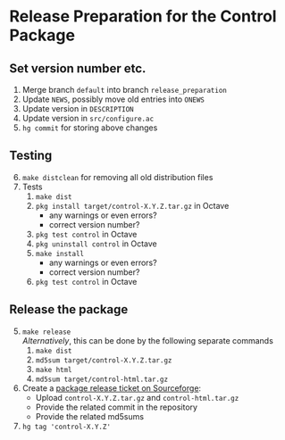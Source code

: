 # Release Preparation for the Control Package

## Set version number etc.

1. Merge branch `default` into branch `release_preparation`
2. Update `NEWS`, possibly move old entries into `ONEWS`
3. Update version in `DESCRIPTION`
4. Update version in `src/configure.ac`
5. `hg commit` for storing above changes

## Testing

6. `make distclean` for removing all old distribution files
4. Tests
    1. `make dist`
    2. `pkg install target/control-X.Y.Z.tar.gz` in Octave
        - any warnings or even errors?
        - correct version number?
    3. `pkg test control` in Octave
    4. `pkg uninstall control` in Octave
    5. `make install`
        - any warnings or even errors?
        - correct version number?
    6. `pkg test control` in Octave

## Release the package

5. `make release`<br>
   *Alternatively*, this can be done by the following separate commands
    1. `make dist`
    4. `md5sum target/control-X.Y.Z.tar.gz`
    1. `make html`
    4. `md5sum target/control-html.tar.gz`
6. Create a [package release ticket on Sourceforge](https://sourceforge.net/p/octave/package-releases/):
    - Upload `control-X.Y.Z.tar.gz` and `control-html.tar.gz`
    - Provide the related commit in the repository
    - Provide the related md5sums
7. `hg tag 'control-X.Y.Z'`



